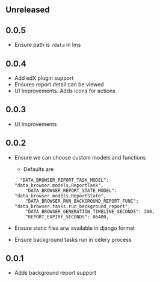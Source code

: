 ## Unreleased

## 0.0.5
- Ensure path is `/data` in lms

## 0.0.4
- Add edX plugin support 
- Ensures report detail can be viewed
- UI Improvements. Adds icons for actions

## 0.0.3
- UI Improvements

## 0.0.2
- Ensure we can choose custom models and functions 
  * Defaults are
  ```
    "DATA_BROWSER_REPORT_TASK_MODEL": "data_browser.models.ReportTask",
      "DATA_BROWSER_REPORT_STATE_MODEL": "data_browser.models.ReportState",
      "DATA_BROWSER_RUN_BACKGROUND_REPORT_FUNC": "data_browser.tasks.run_background_report",
      "DATA_BROWSER_GENERATION_TIMELINE_SECONDS": 300,
      "REPORT_EXPIRY_SECONDS": 86400,
    ```

- Ensure static files arw available in django format
- Ensure background tasks run in celery process

## 0.0.1
- Adds background report support